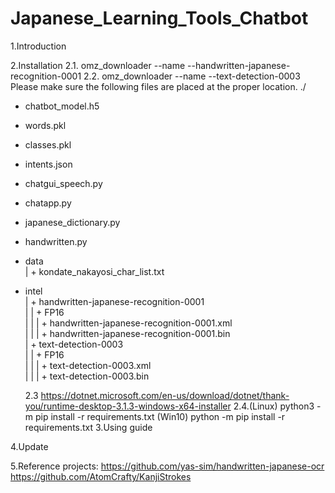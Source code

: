 # Japanese_Learning_Tools_Chatbot
1.Introduction

2.Installation
  2.1. omz_downloader --name --handwritten-japanese-recognition-0001
  2.2. omz_downloader --name --text-detection-0003
 Please make sure the following files are placed at the proper location.
./
+ chatbot_model.h5
+ words.pkl
+ classes.pkl
+ intents.json
+ chatgui_speech.py
+ chatapp.py
+ japanese_dictionary.py
+ handwritten.py  
+ data  
| + kondate_nakayosi_char_list.txt  
+ intel  
| + handwritten-japanese-recognition-0001  
| | + FP16  
| | | + handwritten-japanese-recognition-0001.xml  
| | | + handwritten-japanese-recognition-0001.bin  
| + text-detection-0003  
| | + FP16  
| | | + text-detection-0003.xml  
| | | + text-detection-0003.bin
  
  2.3 https://dotnet.microsoft.com/en-us/download/dotnet/thank-you/runtime-desktop-3.1.3-windows-x64-installer
  2.4.(Linux) python3 -m pip install -r requirements.txt
      (Win10) python -m pip install -r requirements.txt
3.Using guide

4.Update

5.Reference projects:
https://github.com/yas-sim/handwritten-japanese-ocr
https://github.com/AtomCrafty/KanjiStrokes
